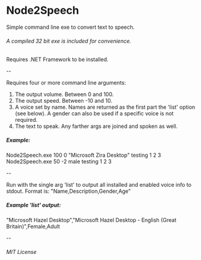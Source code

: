 # Node2Speech
Simple command line exe to convert text to speech.

###### A compiled 32 bit exe is included for convenience.

Requires .NET Framework to be installed.

--

Requires four or more command line arguments:

1. The output volume. Between 0 and 100.
2. The output speed. Between -10 and 10.
3. A voice set by name. Names are returned as the first part the 'list' option (see below). A gender can also be used if a specific voice is not required.
4. The text to speak. Any farther args are joined and spoken as well.

##### Example:
Node2Speech.exe 100 0 "Microsoft Zira Desktop" testing 1 2 3
Node2Speech.exe 50 -2 male testing 1 2 3

--

Run with the single arg 'list' to output all installed and enabled voice info to stdout. Format is: "Name,Description,Gender,Age"

##### Example 'list' output:
"Microsoft Hazel Desktop","Microsoft Hazel Desktop - English (Great Britain)",Female,Adult

--

###### MIT License

